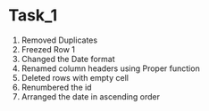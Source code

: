 # Task_1
1) Removed Duplicates
2) Freezed Row 1
3) Changed the Date format
4) Renamed column headers using Proper function
5) Deleted rows with empty cell
6) Renumbered the id
7) Arranged the date in ascending order
